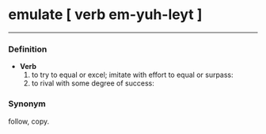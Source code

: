 # emulate [ verb em-yuh-leyt ]
---
### Definition
- **Verb**
  1. to try to equal or excel; imitate with effort to equal or surpass:
  2. to rival with some degree of success:
### Synonym
follow, copy.

